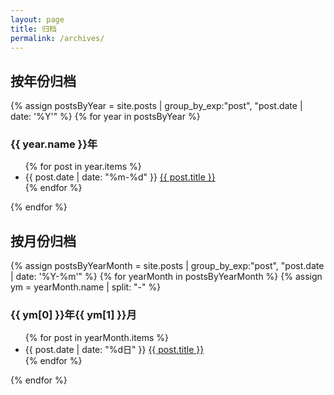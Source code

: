 ```yaml
---
layout: page
title: 归档
permalink: /archives/
---
```


## 按年份归档

{% assign postsByYear = site.posts | group_by_exp:"post", "post.date | date: '%Y'" %}
{% for year in postsByYear %}
<h3>{{ year.name }}年</h3>
<ul>
  {% for post in year.items %}
    <li>
      <span class="post-meta">{{ post.date | date: "%m-%d" }}</span>
      <a href="{{ post.url | relative_url }}">{{ post.title }}</a>
    </li>
  {% endfor %}
</ul>
{% endfor %}

## 按月份归档

{% assign postsByYearMonth = site.posts | group_by_exp:"post", "post.date | date: '%Y-%m'" %}
{% for yearMonth in postsByYearMonth %}
  {% assign ym = yearMonth.name | split: "-" %}
  <h3>{{ ym[0] }}年{{ ym[1] }}月</h3>
  <ul>
    {% for post in yearMonth.items %}
      <li>
        <span class="post-meta">{{ post.date | date: "%d日" }}</span>
        <a href="{{ post.url | relative_url }}">{{ post.title }}</a>
      </li>
    {% endfor %}
  </ul>
{% endfor %}
